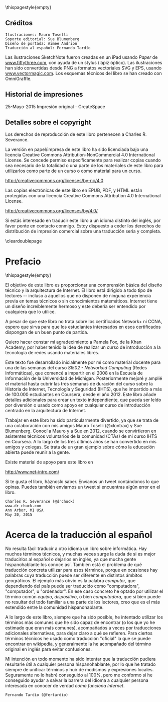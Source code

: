 \thispagestyle{empty}

Créditos
--------

    Ilustraciones: Mauro Toselli
    Soporte editorial: Sue Blumenberg
    Diseño de portada: Aimee Andrion
	Traducción al español: Fernando Tardío

Las ilustraciones SketchNote fueron creadas en un iPad usando
*Paper* de www.fiftythree.com, con ayuda de un stylus (lápiz óptico).
Las ilustraciones han sido convertidas desde PNG a
formatos vectoriales SVG y EPS, usando www.vectormagic.com.
Los esquemas técnicos del libro se han creado con OmniGraffle.

Historial de impresiones
------------------------

25-Mayo-2015 Impresión original - CreateSpace

Detalles sobre el copyright
---------------------------

Los derechos de reproducción de este libro pertenecen a Charles R. Severance.

La versión en papel/impresa de este libro ha sido licenciada bajo una licencia
Creative Commons Attribution-NonCommercial 4.0 International License.
Se concede permiso específicamente para realizar copias cuando sea
necesario de la totalidad o una parte de los materiales de este libro
para utilizarlos como parte de un curso o como material para un curso.

http://creativecommons.org/licenses/by-nc/4.0

Las copias electrónicas de este libro en EPUB, PDF, y HTML
están protegidas con una licencia
Creative Commons Attribution 4.0 International License.

http://creativecommons.org/licenses/by/4.0/

Si estás interesado en traducir este libro a un idioma
distinto del inglés, por favor ponte en contacto conmigo. Estoy dispuesto
a ceder los derechos de distribución de impresión comercial sobre una
traducción seria y completa.

\cleardoublepage

Prefacio
========
\thispagestyle{empty}

El objetivo de este libro es proporcionar una comprensión básica del
diseño técnico y la arquitectura de Internet.
El libro está dirigido a todo tipo de lectores -- incluso a aquellos que no
disponen de ninguna experiencia previa en temas técnicos o sin conocimientos matemáticos.
Internet tiene un diseño increíblemente hermoso y este debería ser entendido
por cualquiera que lo utilice.

A pesar de que este libro no trata sobre los certificados Network+ ni
CCNA, espero que sirva para que los estudiantes interesados en esos
certificados dispongan de un buen punto de partida.

Quiero hacer constar mi agradecimiento a Pamela Fox, de la Khan Academy, por
haber tenido la idea de realizar un curso de introducción a la tecnología de
redes usando materiales libres.

Este texto fue desarrollado inicialmente por mí como material docente para una de
las semanas del curso *SI502 - Networked Computing* (Redes Informáticas), que
comencé a impartir en el 2008 en la Escuela de Información de la Universidad de
Michigan. Posteriormente mejoré y amplié el material hasta cubrir las tres
semanas de duración del curso sobre la Historia de Internet, Tecnología y
Seguridad (IHTS), que he impartido a más de 100.000 estudiantes en Coursera,
desde el año 2012. Este libro añade detalles adicionales para crear un texto
independiente, que pueda ser leído por diversión o usado como apoyo en
cualquier curso de introducción centrado en la arquitectura de Internet.

Trabajar en este libro ha sido particularmente divertido, ya que se trata de una
colaboración con mis amigos Mauro Toselli (@xlontrax) y Sue Blumenberg. Conocí
a Mauro y a Sue en 2012, cuando se convirtieron en asistentes técnicos
voluntarios de la comunidad (CTAs) de mi curso IHTS en Coursera. A lo largo
de los tres últimos años se han convertido en mis amigos y colegas. Se trata de
un gran ejemplo sobre cómo la educación abierta puede reunir a la gente.

Existe material de apoyo para este libro en

http://www.net-intro.com/

Si te gusta el libro, háznoslo saber. Envíanos un tweet contándonos lo que
opinas. Puedes también enviarnos un tweet si encuentras algún error en el libro.

    Charles R. Severance (@drchuck)
    www.dr-chuck.com
    Ann Arbor, MI USA
    May 20, 2015
	
Acerca de la traducción al español
==================================
No resulta fácil traducir a otro idioma un libro sobre informática. Hay muchos
términos técnicos, y muchas veces surge la duda de si es mejor traducirlos al
español o dejarlos en inglés, ya que mucha gente hispanohablante los conoce así.
También está el problema de qué traducción concreta utilizar para esos términos, porque
en ocasiones hay palabras cuya traducción puede ser diferente en distintos ámbitos
geográficos. El ejemplo más obvio es la palabra *computer*, que dependiendo del país
puede ser traducido como "computadora", "computador", u "ordenador".
En ese caso concreto he optado por utilizar el término común *equipo*, *dispositivo*,
o bien *computadora*, que si bien puede no resultar del todo familiar a una parte de
los lectores, creo que es el más extendido entre la comunidad hispanohablante.

A lo largo de este libro, siempre que ha sido posible, he intentado utilizar
los términos más comunes que he sido capaz de encontrar (o los que yo he estimado que
eran más comunes), acompañados a veces por traducciones adicionales alternativas,
para dejar claro a qué se refieren. Para ciertos términos
técnicos he usado como traducción "oficial" la que se puede encontrar en wikipedia, y
generalmente la he acompañado del término original en inglés para evitar confusiones.

Mi intención en todo momento ha sido intentar que la traducción pudiera resultarle útil
a cualquier persona hispanohablante, por lo que he tratado siempre de unificar términos
y huir de modismos y expresiones locales. Seguramente no lo habré conseguido al 100%,
pero me conformo si he conseguido ayudar a salvar la barrera del idioma a cualquier
persona interesada en conocer de verdad *cómo funciona Internet*.

	Fernando Tardío (@fertardio)
